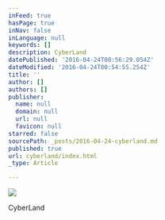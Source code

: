 ```yaml
---
inFeed: true
hasPage: true
inNav: false
inLanguage: null
keywords: []
description: CyberLand
datePublished: '2016-04-24T00:56:29.054Z'
dateModified: '2016-04-24T00:54:55.254Z'
title: ''
author: []
authors: []
publisher:
  name: null
  domain: null
  url: null
  favicon: null
starred: false
sourcePath: _posts/2016-04-24-cyberland.md
published: true
url: cyberland/index.html
_type: Article

---
```

![](https://the-grid-user-content.s3-us-west-2.amazonaws.com/d5c2889c-d1f2-41b0-9efe-2da5befa6b5b.jpg)

CyberLand